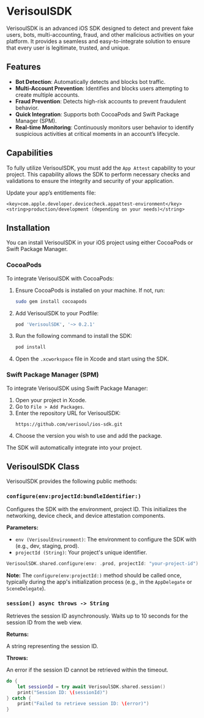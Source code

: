 # VerisoulSDK

VerisoulSDK is an advanced iOS SDK designed to detect and prevent fake users, bots, multi-accounting, fraud, and other malicious activities on your platform. It provides a seamless and easy-to-integrate solution to ensure that every user is legitimate, trusted, and unique.

## Features

- **Bot Detection**: Automatically detects and blocks bot traffic.
- **Multi-Account Prevention**: Identifies and blocks users attempting to create multiple accounts.
- **Fraud Prevention**: Detects high-risk accounts to prevent fraudulent behavior.
- **Quick Integration**: Supports both CocoaPods and Swift Package Manager (SPM).
- **Real-time Monitoring**: Continuously monitors user behavior to identify suspicious activities at critical moments in an account’s lifecycle.

## Capabilities

To fully utilize VerisoulSDK, you must add the `App Attest` capability to your project. This capability allows the SDK to perform necessary checks and validations to ensure the integrity and security of your application.

Update your app’s entitlements file:

```
<key>com.apple.developer.devicecheck.appattest-environment</key>
<string>production/development (depending on your needs)</string>
```


## Installation

You can install VerisoulSDK in your iOS project using either CocoaPods or Swift Package Manager.

### CocoaPods

To integrate VerisoulSDK with CocoaPods:

1. Ensure CocoaPods is installed on your machine. If not, run:
   ```sh
   sudo gem install cocoapods
   ```
2. Add VerisoulSDK to your Podfile:
   ```ruby
   pod 'VerisoulSDK', '~> 0.2.1'
   ```
3. Run the following command to install the SDK:
   ```sh
   pod install
   ```
4. Open the `.xcworkspace` file in Xcode and start using the SDK.

### Swift Package Manager (SPM)

To integrate VerisoulSDK using Swift Package Manager:

1. Open your project in Xcode.
2. Go to `File > Add Packages`.
3. Enter the repository URL for VerisoulSDK:
   ```url
   https://github.com/verisoul/ios-sdk.git
   ```
4. Choose the version you wish to use and add the package.

The SDK will automatically integrate into your project.

## VerisoulSDK Class

VerisoulSDK provides the following public methods:

### `configure(env:projectId:bundleIdentifier:)`

Configures the SDK with the environment, project ID. This initializes the networking, device check, and device attestation components.

**Parameters:**

- `env (VerisoulEnvironment)`: The environment to configure the SDK with (e.g., dev, staging, prod).
- `projectId (String)`: Your project's unique identifier.

```swift
VerisoulSDK.shared.configure(env: .prod, projectId: "your-project-id")
```

**Note:** The `configure(env:projectId:)` method should be called once, typically during the app's initialization process (e.g., in the `AppDelegate` or `SceneDelegate`).

### `session() async throws -> String`

Retrieves the session ID asynchronously. Waits up to 10 seconds for the session ID from the web view.

**Returns:**

A string representing the session ID.

**Throws:**

An error if the session ID cannot be retrieved within the timeout.

```swift
do {
    let sessionId = try await VerisoulSDK.shared.session()
    print("Session ID: \(sessionId)")
} catch {
    print("Failed to retrieve session ID: \(error)")
}
```